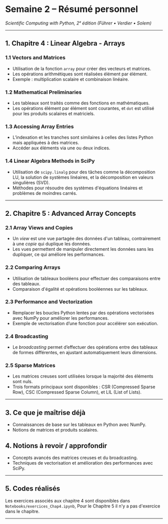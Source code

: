 # Semaine 2 – Résumé personnel  
*Scientific Computing with Python, 2ᵉ édition (Führer • Verdier • Solem)*

---

## 1. Chapitre 4 : Linear Algebra - Arrays  

### 1.1 Vectors and Matrices  
- Utilisation de la fonction `array` pour créer des vecteurs et matrices.  
- Les opérations arithmétiques sont réalisées élément par élément.  
- Exemple : multiplication scalaire et combinaison linéaire.

### 1.2 Mathematical Preliminaries  
- Les tableaux sont traités comme des fonctions en mathématiques.  
- Les opérations élément par élément sont courantes, et `dot` est utilisé pour les produits scalaires et matriciels.

### 1.3 Accessing Array Entries  
- L’indexation et les tranches sont similaires à celles des listes Python mais appliquées à des matrices.  
- Accéder aux éléments via une ou deux indices.

### 1.4 Linear Algebra Methods in SciPy  
- Utilisation de `scipy.linalg` pour des tâches comme la décomposition LU, la solution de systèmes linéaires, et la décomposition en valeurs singulières (SVD).  
- Méthodes pour résoudre des systèmes d'équations linéaires et problèmes de moindres carrés.

---

## 2. Chapitre 5 : Advanced Array Concepts  

### 2.1 Array Views and Copies  
- Un *view* est une vue partagée des données d'un tableau, contrairement à une *copie* qui duplique les données.  
- Les vues permettent de manipuler directement les données sans les dupliquer, ce qui améliore les performances.

### 2.2 Comparing Arrays  
- Utilisation de tableaux booléens pour effectuer des comparaisons entre des tableaux.  
- Comparaison d'égalité et opérations booléennes sur les tableaux.

### 2.3 Performance and Vectorization  
- Remplacer les boucles Python lentes par des opérations vectorisées avec NumPy pour améliorer les performances.  
- Exemple de vectorisation d’une fonction pour accélérer son exécution.

### 2.4 Broadcasting  
- Le *broadcasting* permet d’effectuer des opérations entre des tableaux de formes différentes, en ajustant automatiquement leurs dimensions.

### 2.5 Sparse Matrices  
- Les matrices creuses sont utilisées lorsque la majorité des éléments sont nuls.  
- Trois formats principaux sont disponibles : CSR (Compressed Sparse Row), CSC (Compressed Sparse Column), et LIL (List of Lists).

---

## 3. Ce que je maîtrise déjà  
- Connaissances de base sur les tableaux en Python avec NumPy.  
- Notions de matrices et produits scalaires.

## 4. Notions à revoir / approfondir  
- Concepts avancés des matrices creuses et du broadcasting.  
- Techniques de vectorisation et amélioration des performances avec SciPy.

---

## 5. Codes réalisés  
Les exercices associés aux chapitre 4 sont disponibles dans `Notebooks/exercices_Chap4.ipynb`, Pour le Chapitre 5 il n'y a pas d'exercice dans le chapitre.

---

